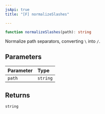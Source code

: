 ```yaml
---
jsApi: true
title: "[F] normalizeSlashes"

---
```

```ts
function normalizeSlashes(path): string
```

Normalize path separators, converting `\` into `/`.

## Parameters

| Parameter | Type |
| :------ | :------ |
| `path` | `string` |

## Returns

`string`
